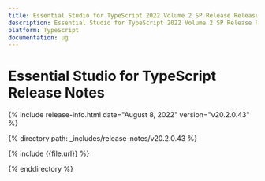 ```yaml
---
title: Essential Studio for TypeScript 2022 Volume 2 SP Release Release Notes  
description: Essential Studio for TypeScript 2022 Volume 2 SP Release Release Notes  
platform: TypeScript
documentation: ug
---
```


# Essential Studio for TypeScript  Release Notes  

{% include release-info.html date="August 8, 2022"  version="v20.2.0.43" %} 

{% directory path: _includes/release-notes/v20.2.0.43 %}

{% include {{file.url}} %}

{% enddirectory %}